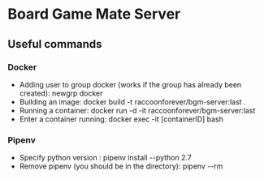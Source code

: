 # Board Game Mate Server

## Useful commands
### Docker
- Adding user to group docker (works if the group has already been created): newgrp docker 
- Building an image: docker build -t raccoonforever/bgm-server:last .
- Running a container: docker run -d -it raccoonforever/bgm-server:last
- Enter a container running: docker exec -it [containerID] bash

### Pipenv
- Specify python version : pipenv install --python 2.7
- Remove pipenv (you should be in the directory): pipenv --rm

